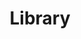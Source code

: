 ---
layout: profiles
permalink: /library/
title: Library
description: A growing collection of books I've recently read. For a few list, check out my <a href="https://www.goodreads.com/user/show/163659682?ref=nav_profile_l/"> GoodReads</a>.
nav: true
nav_order: 6

profiles:
  # if you want to include more than one profile, just replicate the following block
  # and create one content file for each profile inside _pages/
  - align: right
    image: data-feminism book.jpg
    content: about_data-feminism.md
    image_circular: false # crops the image to make it circular
    more_info: <a href="https://mitpress.mit.edu/9780262547185/data-feminism/"> By Catherine D'Ignazio and Lauren F. Klein</a>


  - align: left
    image: fancy-bear.png
    content: about_fancy-bear.md
    image_circular: false # crops the image to make it circular
    more_info: <a href="https://www.goodreads.com/en/book/show/62039276"> By Scott J. Shapiro</a>


---